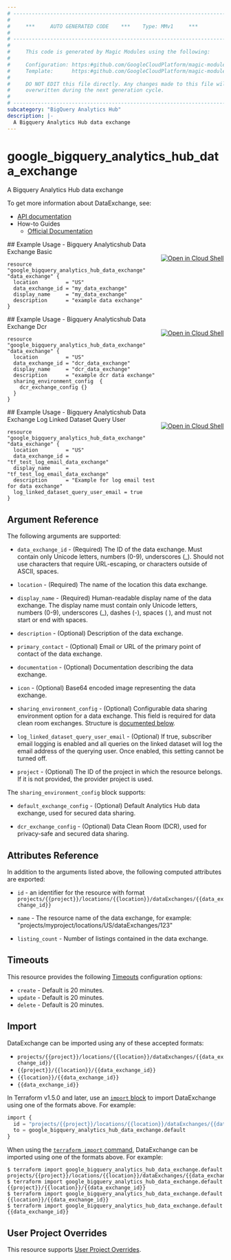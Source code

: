 ```yaml
---
# ----------------------------------------------------------------------------
#
#     ***     AUTO GENERATED CODE    ***    Type: MMv1     ***
#
# ----------------------------------------------------------------------------
#
#     This code is generated by Magic Modules using the following:
#
#     Configuration: https:#github.com/GoogleCloudPlatform/magic-modules/tree/main/mmv1/products/bigqueryanalyticshub/DataExchange.yaml
#     Template:      https:#github.com/GoogleCloudPlatform/magic-modules/tree/main/mmv1/templates/terraform/resource.html.markdown.tmpl
#
#     DO NOT EDIT this file directly. Any changes made to this file will be
#     overwritten during the next generation cycle.
#
# ----------------------------------------------------------------------------
subcategory: "BigQuery Analytics Hub"
description: |-
  A Bigquery Analytics Hub data exchange
---
```


# google_bigquery_analytics_hub_data_exchange

A Bigquery Analytics Hub data exchange


To get more information about DataExchange, see:

* [API documentation](https://cloud.google.com/bigquery/docs/reference/analytics-hub/rest/v1/projects.locations.dataExchanges)
* How-to Guides
    * [Official Documentation](https://cloud.google.com/bigquery/docs/analytics-hub-introduction)

<div class = "oics-button" style="float: right; margin: 0 0 -15px">
  <a href="https://console.cloud.google.com/cloudshell/open?cloudshell_git_repo=https%3A%2F%2Fgithub.com%2Fterraform-google-modules%2Fdocs-examples.git&cloudshell_image=gcr.io%2Fcloudshell-images%2Fcloudshell%3Alatest&cloudshell_print=.%2Fmotd&cloudshell_tutorial=.%2Ftutorial.md&cloudshell_working_dir=bigquery_analyticshub_data_exchange_basic&open_in_editor=main.tf" target="_blank">
    <img alt="Open in Cloud Shell" src="//gstatic.com/cloudssh/images/open-btn.svg" style="max-height: 44px; margin: 32px auto; max-width: 100%;">
  </a>
</div>
## Example Usage - Bigquery Analyticshub Data Exchange Basic


```hcl
resource "google_bigquery_analytics_hub_data_exchange" "data_exchange" {
  location         = "US"
  data_exchange_id = "my_data_exchange"
  display_name     = "my_data_exchange"
  description      = "example data exchange"
}
```
<div class = "oics-button" style="float: right; margin: 0 0 -15px">
  <a href="https://console.cloud.google.com/cloudshell/open?cloudshell_git_repo=https%3A%2F%2Fgithub.com%2Fterraform-google-modules%2Fdocs-examples.git&cloudshell_image=gcr.io%2Fcloudshell-images%2Fcloudshell%3Alatest&cloudshell_print=.%2Fmotd&cloudshell_tutorial=.%2Ftutorial.md&cloudshell_working_dir=bigquery_analyticshub_data_exchange_dcr&open_in_editor=main.tf" target="_blank">
    <img alt="Open in Cloud Shell" src="//gstatic.com/cloudssh/images/open-btn.svg" style="max-height: 44px; margin: 32px auto; max-width: 100%;">
  </a>
</div>
## Example Usage - Bigquery Analyticshub Data Exchange Dcr


```hcl
resource "google_bigquery_analytics_hub_data_exchange" "data_exchange" {
  location         = "US"
  data_exchange_id = "dcr_data_exchange"
  display_name     = "dcr_data_exchange"
  description      = "example dcr data exchange"
  sharing_environment_config  {
    dcr_exchange_config {}
  }
}
```
<div class = "oics-button" style="float: right; margin: 0 0 -15px">
  <a href="https://console.cloud.google.com/cloudshell/open?cloudshell_git_repo=https%3A%2F%2Fgithub.com%2Fterraform-google-modules%2Fdocs-examples.git&cloudshell_image=gcr.io%2Fcloudshell-images%2Fcloudshell%3Alatest&cloudshell_print=.%2Fmotd&cloudshell_tutorial=.%2Ftutorial.md&cloudshell_working_dir=bigquery_analyticshub_data_exchange_log_linked_dataset_query_user&open_in_editor=main.tf" target="_blank">
    <img alt="Open in Cloud Shell" src="//gstatic.com/cloudssh/images/open-btn.svg" style="max-height: 44px; margin: 32px auto; max-width: 100%;">
  </a>
</div>
## Example Usage - Bigquery Analyticshub Data Exchange Log Linked Dataset Query User


```hcl
resource "google_bigquery_analytics_hub_data_exchange" "data_exchange" {
  location         = "US"
  data_exchange_id = "tf_test_log_email_data_exchange" 
  display_name     = "tf_test_log_email_data_exchange" 
  description      = "Example for log email test for data exchange"
  log_linked_dataset_query_user_email = true
}
```

## Argument Reference

The following arguments are supported:


* `data_exchange_id` -
  (Required)
  The ID of the data exchange. Must contain only Unicode letters, numbers (0-9), underscores (_). Should not use characters that require URL-escaping, or characters outside of ASCII, spaces.

* `location` -
  (Required)
  The name of the location this data exchange.

* `display_name` -
  (Required)
  Human-readable display name of the data exchange. The display name must contain only Unicode letters, numbers (0-9), underscores (_), dashes (-), spaces ( ), and must not start or end with spaces.


* `description` -
  (Optional)
  Description of the data exchange.

* `primary_contact` -
  (Optional)
  Email or URL of the primary point of contact of the data exchange.

* `documentation` -
  (Optional)
  Documentation describing the data exchange.

* `icon` -
  (Optional)
  Base64 encoded image representing the data exchange.

* `sharing_environment_config` -
  (Optional)
  Configurable data sharing environment option for a data exchange.
  This field is required for data clean room exchanges.
  Structure is [documented below](#nested_sharing_environment_config).

* `log_linked_dataset_query_user_email` -
  (Optional)
  If true, subscriber email logging is enabled and all queries on the linked dataset will log the email address of the querying user. Once enabled, this setting cannot be turned off.

* `project` - (Optional) The ID of the project in which the resource belongs.
    If it is not provided, the provider project is used.



<a name="nested_sharing_environment_config"></a>The `sharing_environment_config` block supports:

* `default_exchange_config` -
  (Optional)
  Default Analytics Hub data exchange, used for secured data sharing.

* `dcr_exchange_config` -
  (Optional)
  Data Clean Room (DCR), used for privacy-safe and secured data sharing.

## Attributes Reference

In addition to the arguments listed above, the following computed attributes are exported:

* `id` - an identifier for the resource with format `projects/{{project}}/locations/{{location}}/dataExchanges/{{data_exchange_id}}`

* `name` -
  The resource name of the data exchange, for example:
  "projects/myproject/locations/US/dataExchanges/123"

* `listing_count` -
  Number of listings contained in the data exchange.


## Timeouts

This resource provides the following
[Timeouts](https://developer.hashicorp.com/terraform/plugin/sdkv2/resources/retries-and-customizable-timeouts) configuration options:

- `create` - Default is 20 minutes.
- `update` - Default is 20 minutes.
- `delete` - Default is 20 minutes.

## Import


DataExchange can be imported using any of these accepted formats:

* `projects/{{project}}/locations/{{location}}/dataExchanges/{{data_exchange_id}}`
* `{{project}}/{{location}}/{{data_exchange_id}}`
* `{{location}}/{{data_exchange_id}}`
* `{{data_exchange_id}}`


In Terraform v1.5.0 and later, use an [`import` block](https://developer.hashicorp.com/terraform/language/import) to import DataExchange using one of the formats above. For example:

```tf
import {
  id = "projects/{{project}}/locations/{{location}}/dataExchanges/{{data_exchange_id}}"
  to = google_bigquery_analytics_hub_data_exchange.default
}
```

When using the [`terraform import` command](https://developer.hashicorp.com/terraform/cli/commands/import), DataExchange can be imported using one of the formats above. For example:

```
$ terraform import google_bigquery_analytics_hub_data_exchange.default projects/{{project}}/locations/{{location}}/dataExchanges/{{data_exchange_id}}
$ terraform import google_bigquery_analytics_hub_data_exchange.default {{project}}/{{location}}/{{data_exchange_id}}
$ terraform import google_bigquery_analytics_hub_data_exchange.default {{location}}/{{data_exchange_id}}
$ terraform import google_bigquery_analytics_hub_data_exchange.default {{data_exchange_id}}
```

## User Project Overrides

This resource supports [User Project Overrides](https://registry.terraform.io/providers/hashicorp/google/latest/docs/guides/provider_reference#user_project_override).
